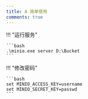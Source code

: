 ```yaml
---
title: A 简单使用
comments: true
---
```


!!! "运行服务"

    ```bash
    .\minio.exe server D:\Bucket
    ```

!!! "修改密码"

    ```bash
    set MINIO_ACCESS_KEY=username
    set MINIO_SECRET_KEY=passwd
    ```
